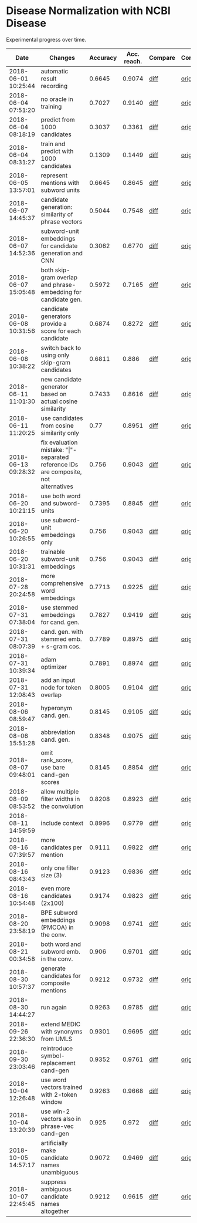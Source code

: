 # Disease Normalization with NCBI Disease

Experimental progress over time.

| Date | Changes | Accuracy | Acc. reach. | Compare | Commit |
| ---- | ------- | -------- | ----------- | ------- | ------ |
2018-06-01 10:25:44 | automatic result recording | 0.6645 | 0.9074 | [diff](../../commit/45b43bd2f376a663c24a0229054ad81c65988071) | [original](https://github.com/en-dash/disease-normalization/commit/50c8e01a8dd8da51af19b6ec261aeb6f1320178b)
2018-06-04 07:51:20 | no oracle in training | 0.7027 | 0.9140 | [diff](../../commit/05d7532a652e545b15134c14d70c0b0bccecd693) | [original](https://github.com/en-dash/disease-normalization/commit/be41ed10685845ff06e85a86dc8e50066988e64d)
2018-06-04 08:18:19 | predict from 1000 candidates | 0.3037 | 0.3361 | [diff](../../commit/237b7cc4af73d8b2e5cbddf71855ab91d029c70d) | [original](https://github.com/en-dash/disease-normalization/commit/be41ed10685845ff06e85a86dc8e50066988e64d)
2018-06-04 08:31:27 | train and predict with 1000 candidates | 0.1309 | 0.1449 | [diff](../../commit/c23c1733facb0ac5864703ceeeb844fda9a94331) | [original](https://github.com/en-dash/disease-normalization/commit/be41ed10685845ff06e85a86dc8e50066988e64d)
2018-06-05 13:57:01 | represent mentions with subword units | 0.6645 | 0.8645 | [diff](../../commit/d2e161a171cb55eba60a95c7489d616ce7818be4) | [original](https://github.com/en-dash/disease-normalization/commit/eef49b47ffbe7c1733a21b9edb06998e4f98747f)
2018-06-07 14:45:37 | candidate generation: similarity of phrase vectors | 0.5044 | 0.7548 | [diff](../../commit/95fa48f4f83309553717ee3068dbb205760d851c) | [original](https://github.com/en-dash/disease-normalization/commit/ba8d6b5f2938a8936d4c5a8cf77315e5041261a5)
2018-06-07 14:52:36 | subword-unit embeddings for candidate generation and CNN | 0.3062 | 0.6770 | [diff](../../commit/e624ace6543f565eeaa46e848cafffeb50fe3cb6) | [original](https://github.com/en-dash/disease-normalization/commit/031146c9bf23ef3054133f70e1689299beab844d)
2018-06-07 15:05:48 | both skip-gram overlap and phrase-embedding for candidate gen. | 0.5972 | 0.7165 | [diff](../../commit/2a5897290d1bd1089b366f929e8435464d841b5d) | [original](https://github.com/en-dash/disease-normalization/commit/bcba7276f821a0e2792800b0e83dc7ce21d436b3)
2018-06-08 10:31:56 | candidate generators provide a score for each candidate | 0.6874 | 0.8272 | [diff](../../commit/826aedbe433e0afbbb8ed8faf72c96bf8b36a592) | [original](https://github.com/en-dash/disease-normalization/commit/72a9a2c55c7a13c5d9c06e09ea95af8881e8fa2e)
2018-06-08 10:38:22 | switch back to using only skip-gram candidates | 0.6811 | 0.886 | [diff](../../commit/09e463d456740abe78d56f5c42a74257b403cb7b) | [original](https://github.com/en-dash/disease-normalization/commit/72a9a2c55c7a13c5d9c06e09ea95af8881e8fa2e)
2018-06-11 11:01:30 | new candidate generator based on actual cosine similarity | 0.7433 | 0.8616 | [diff](../../commit/b8a6c8c7637026075b589bb73930bb5f7d7e5478) | [original](https://github.com/en-dash/disease-normalization/commit/e001e6f27d0a20426f4fbfdd44c3468ebf947b62)
2018-06-11 11:20:25 | use candidates from cosine similarity only | 0.77 | 0.8951 | [diff](../../commit/97164f5e15d3c036f097d15a44cca95c7a9b24c2) | [original](https://github.com/en-dash/disease-normalization/commit/e001e6f27d0a20426f4fbfdd44c3468ebf947b62)
2018-06-13 09:28:32 | fix evaluation mistake: "\|"-separated reference IDs are composite, not alternatives | 0.756 | 0.9043 | [diff](../../commit/b33082168a7baa50a3c1d3c59aead106c1129a9f) | [original](https://github.com/en-dash/disease-normalization/commit/93f06d3af8baae63cccb1d457a9dd91579af4a09)
2018-06-20 10:21:15 | use both word and subword-units | 0.7395 | 0.8845 | [diff](../../commit/1912c74fb17930fd6995c9663c43a1c3b5edb4a1) | [original](https://github.com/en-dash/disease-normalization/commit/d68e860d037b17d651a2521c03d67dd4d4e17bad)
2018-06-20 10:26:55 | use subword-unit embeddings only | 0.756 | 0.9043 | [diff](../../commit/376b1e170e4235ca89580c28c2f22089ba58e268) | [original](https://github.com/en-dash/disease-normalization/commit/d68e860d037b17d651a2521c03d67dd4d4e17bad)
2018-06-20 10:31:31 | trainable subword-unit embeddings | 0.756 | 0.9043 | [diff](../../commit/bd736bee61a341f139f9e1d3379b9c4eea7715b8) | [original](https://github.com/en-dash/disease-normalization/commit/d68e860d037b17d651a2521c03d67dd4d4e17bad)
2018-07-28 20:24:58 | more comprehensive word embeddings | 0.7713 | 0.9225 | [diff](../../commit/7fd9dbbfd26f1090cca40efe3f8667f816a3c2f6) | [original](https://github.com/en-dash/disease-normalization/commit/13f5331c3f090a5bd700abd137c90b5b49a19cda)
2018-07-31 07:38:04 | use stemmed embeddings for cand. gen. | 0.7827 | 0.9419 | [diff](../../commit/87dc497d0549266dca3e6bb10b07fe67e2f8dd77) | [original](https://github.com/en-dash/disease-normalization/commit/fdd5a503624b03fed085573cb92b6446e84d6c83)
2018-07-31 08:07:39 | cand. gen. with stemmed emb. + s-gram cos. | 0.7789 | 0.8975 | [diff](../../commit/3d106d793caba119e250b435b040ea1d3143230f) | [original](https://github.com/en-dash/disease-normalization/commit/fdd5a503624b03fed085573cb92b6446e84d6c83)
2018-07-31 10:39:34 | adam optimizer | 0.7891 | 0.8974 | [diff](../../commit/f47714ac65afcffebc7e4229505e71a93612067b) | [original](https://github.com/en-dash/disease-normalization/commit/fdd5a503624b03fed085573cb92b6446e84d6c83)
2018-07-31 12:08:43 | add an input node for token overlap | 0.8005 | 0.9104 | [diff](../../commit/b8252c1db476a47a901d9900be8002cd85256549) | [original](https://github.com/en-dash/disease-normalization/commit/3d60cc5a1de52992a1df8448b98ef6bda09cd808)
2018-08-06 08:59:47 | hyperonym cand. gen. | 0.8145 | 0.9105 | [diff](../../commit/253a44a1c426c487f5e105f0fd9c7edf0b7a0827) | [original](https://github.com/en-dash/disease-normalization/commit/3c0d9757c0c15fab2657f6f47f865a398698d0a1)
2018-08-06 15:51:28 | abbreviation cand. gen. | 0.8348 | 0.9075 | [diff](../../commit/a0477d8db9bd4adcae1a9642c4524e39baf0e5c1) | [original](https://github.com/en-dash/disease-normalization/commit/daba66dc011b98255d28af328247f205d939d97f)
2018-08-07 09:48:01 | omit rank_score, use bare cand-gen scores | 0.8145 | 0.8854 | [diff](../../commit/d4824861d0ebc055272d49b09d51831e5299efef) | [original](https://github.com/en-dash/disease-normalization/commit/26998551179425df74da73471381713ac61da670)
2018-08-09 08:53:52 | allow multiple filter widths in the convolution | 0.8208 | 0.8923 | [diff](../../commit/724ca76b97ad9d6ee0e9e5d9452591b7bbe2d0eb) | [original](https://github.com/en-dash/disease-normalization/commit/81c0f0542d5be279b86656a63b844f9f26c9ea92)
2018-08-11 14:59:59 | include context | 0.8996 | 0.9779 | [diff](../../commit/b9efb02bb5334f82217d14554276e1300c941392) | [original](https://github.com/en-dash/disease-normalization/commit/54c4eb8c82856de3fd216355b8480d2a0c74080d)
2018-08-16 07:39:57 | more candidates per mention | 0.9111 | 0.9822 | [diff](../../commit/ac551d3e7428fabec12f64ec82e227ce62829cb3) | [original](https://github.com/en-dash/disease-normalization/commit/c0594fa542f4c4d5549d035b0fb47a55528e803a)
2018-08-16 08:43:43 | only one filter size (3) | 0.9123 | 0.9836 | [diff](../../commit/f421b18963803b61f4ef9c17758b54a0704de3d2) | [original](https://github.com/en-dash/disease-normalization/commit/c0594fa542f4c4d5549d035b0fb47a55528e803a)
2018-08-16 10:54:48 | even more candidates (2x100) | 0.9174 | 0.9823 | [diff](../../commit/15bae6f3450b4a7162fba4339e8c9375a9c89242) | [original](https://github.com/en-dash/disease-normalization/commit/c0594fa542f4c4d5549d035b0fb47a55528e803a)
2018-08-20 23:58:19 | BPE subword embeddings (PMCOA) in the conv. | 0.9098 | 0.9741 | [diff](../../commit/053d939f915fe570de0985a212d75e628a806a5a) | [original](https://github.com/en-dash/disease-normalization/commit/73922567db9f1c4b184b282a900d71219e4b559c)
2018-08-21 00:34:58 | both word and subword emb. in the conv. | 0.906 | 0.9701 | [diff](../../commit/67c35288f00cb9a0bf6a7458fe68a2c283819685) | [original](https://github.com/en-dash/disease-normalization/commit/73922567db9f1c4b184b282a900d71219e4b559c)
2018-08-30 10:57:37 | generate candidates for composite mentions | 0.9212 | 0.9732 | [diff](../../commit/f61e03eb0ef454a1dab16dfc5268b386312ec29e) | [original](https://github.com/en-dash/disease-normalization/commit/616be4998d03e17e045a618d8e58c9ee69b33115)
2018-08-30 14:44:27 | run again | 0.9263 | 0.9785 | [diff](../../commit/f3618ad842c9a861557a30dcd4778a7ad7446adc) | [original](https://github.com/en-dash/disease-normalization/commit/1972657fab9f478a39cd28de926c48c6ac485bcb)
2018-09-26 22:36:30 | extend MEDIC with synonyms from UMLS | 0.9301 | 0.9695 | [diff](../../commit/ede6080bfcad6f1a30f019595df582222ffc52b9) | [original](https://github.com/en-dash/disease-normalization/commit/8e2a082fd81289a89d1da4dd4f394c2742fbbd2b)
2018-09-30 23:03:46 | reintroduce symbol-replacement cand-gen | 0.9352 | 0.9761 | [diff](../../commit/53a328ac971e1eb11626a9abbd068e1bf225d7f6) | [original](https://github.com/en-dash/disease-normalization/commit/eab6be4ec6bf10857a8f20de0a129912573b9eae)
2018-10-04 12:26:48 | use word vectors trained with 2-token window | 0.9263 | 0.9668 | [diff](../../commit/b9b5bd7bb4cfdce153ba1ddcd4d0d16a9e9ab67b) | [original](https://github.com/en-dash/disease-normalization/commit/518bb0fd33d36bba63bb5e80596cb8e9a15c4d4a)
2018-10-04 13:20:39 | use win-2 vectors also in phrase-vec cand-gen | 0.925 | 0.972 | [diff](../../commit/e1e2ee7e2b72d89ea7d590d826c67c25e35900ac) | [original](https://github.com/en-dash/disease-normalization/commit/518bb0fd33d36bba63bb5e80596cb8e9a15c4d4a)
2018-10-05 14:57:17 | artificially make candidate names unambiguous | 0.9072 | 0.9469 | [diff](../../commit/b7050b6d2eb67e4b7d261666ab8830141e4f3c35) | [original](https://github.com/en-dash/disease-normalization/commit/04bca727977a2b3ea4ba4c010313ab9c17dd9150)
2018-10-07 22:45:45 | suppress ambiguous candidate names altogether | 0.9212 | 0.9615 | [diff](../../commit/a2a8d979381dcf7c9edb31c601620e6413cc245c) | [original](https://github.com/en-dash/disease-normalization/commit/6e67389a65d46fe1160e1cf185c02b51184542eb)
